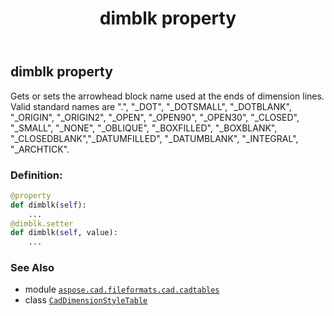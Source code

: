 ﻿---
title: dimblk property
second_title: Aspose.CAD for Python via .NET API References
description: 
type: docs
weight: 280
url: /python-net/aspose.cad.fileformats.cad.cadtables/caddimensionstyletable/dimblk/
is_root: false
---

## dimblk property


Gets or sets the arrowhead block name used at the ends of dimension lines.
Valid standard names are ".", "_DOT", "_DOTSMALL", "_DOTBLANK",
"_ORIGIN", "_ORIGIN2", "_OPEN", "_OPEN90", "_OPEN30", "_CLOSED", "_SMALL",
"_NONE", "_OBLIQUE", "_BOXFILLED", "_BOXBLANK", "_CLOSEDBLANK","_DATUMFILLED",
"_DATUMBLANK", "_INTEGRAL", "_ARCHTICK".
### Definition:
```python
@property
def dimblk(self):
    ...
@dimblk.setter
def dimblk(self, value):
    ...
```

### See Also
* module [`aspose.cad.fileformats.cad.cadtables`](../../)
* class [`CadDimensionStyleTable`](/cad/python-net/aspose.cad.fileformats.cad.cadtables/caddimensionstyletable)
